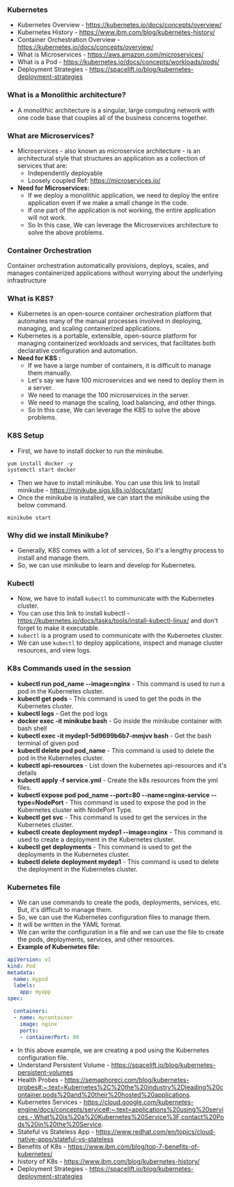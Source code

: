 ### Kubernetes

- Kubernetes Overview - https://kubernetes.io/docs/concepts/overview/
- Kubernetes History - https://www.ibm.com/blog/kubernetes-history/
- Container Orchestration Overview - https://kubernetes.io/docs/concepts/overview/
- What is Microservices - https://aws.amazon.com/microservices/
- What is a Pod - https://kubernetes.io/docs/concepts/workloads/pods/
- Deployment Strategies - https://spacelift.io/blog/kubernetes-deployment-strategies


### What is a Monolithic architecture?

- A monolithic architecture is a singular, large computing network with one code base that couples all of the business concerns together.

### What are Microservices?

- Microservices - also known as microservice architecture - is an architectural style that structures an application as a collection of services that are:
    - Independently deployable
    - Loosely coupled
Ref: https://microservices.io/
- **Need for Microservices:**
    - If we deploy a monolithic application, we need to deploy the entire application even if we make a small change in the code.
    - If one part of the application is not working, the entire application will not work.
    - So In this case, We can leverage the Microservices architecture to solve the above problems.

### Container Orchestration

Container orchestration automatically provisions, deploys, scales, and manages containerized applications without worrying about the underlying infrastructure

### What is K8S?

- Kubernetes is an open-source container orchestration platform that automates many of the manual processes involved in deploying, managing, and scaling containerized applications.
- Kubernetes is a portable, extensible, open-source platform for managing containerized workloads and services, that facilitates both declarative configuration and automation.
- **Need for K8S :**
    - If we have a large number of containers, it is difficult to manage them manually.
    - Let's say we have 100 microservices and we need to deploy them in a server.
    - We need to manage the 100 microservices in the server.
    - We need to manage the scaling, load balancing, and other things.
    - So In this case, We can leverage the K8S to solve the above problems.

### K8S Setup

- First, we have to install docker to run the minikube.
```
yum install docker -y
systemctl start docker
```
- Then we have to install minikube. You can use this link to install minikube - https://minikube.sigs.k8s.io/docs/start/
- Once the minikube is installed, we can start the minikube using the below command.
```
minikube start
```

### Why did we install Minikube?

- Generally, K8S comes with a lot of services, So it's a lengthy process to install and manage them.
- So, we can use minikube to learn and develop for Kubernetes.

### Kubectl

- Now, we have to install `kubectl` to communicate with the Kubernetes cluster.
- You can use this link to install kubectl - https://kubernetes.io/docs/tasks/tools/install-kubectl-linux/ and don't forget to make it executable.
- `kubectl` is a program used to communicate with the Kubernetes cluster.
- We can use `kubectl` to deploy applications, inspect and manage cluster resources, and view logs.

### K8s Commands used in the session

- **kubectl run pod_name --image=nginx** - This command is used to run a pod in the Kubernetes cluster.
- **kubectl get pods** - This command is used to get the pods in the Kubernetes cluster.
- **kubectl logs <pod name>** - Get the pod logs
- **docker exec -it minikube bash** - Go inside the minikube container with bash shell
- **kubectl exec -it mydep1-5d9699b6b7-mmjvv bash** - Get the bash terminal of given pod
- **kubectl delete pod pod_name** - This command is used to delete the pod in the Kubernetes cluster.
- **kubectl api-resources** - List down the kubernetes api-resources and it's details
- **kubectl apply -f service.yml** - Create the k8s resources from the yml files.
- **kubectl expose pod pod_name --port=80 --name=nginx-service --type=NodePort** - This command is used to expose the pod in the Kubernetes cluster with NodePort Type.
- **kubectl get svc** - This command is used to get the services in the Kubernetes cluster.
- **kubectl create deployment mydep1 --image=nginx** - This command is used to create a deployment in the Kubernetes cluster.
- **kubectl get deployments** - This command is used to get the deployments in the Kubernetes cluster.
- **kubectl delete deployment mydep1** - This command is used to delete the deployment in the Kubernetes cluster.

### Kubernetes file

- We can use commands to create the pods, deployments, services, etc. But, it's difficult to manage them.
- So, we can use the Kubernetes configuration files to manage them.
- It will be written in the YAML format.
- We can write the configuration in a file and we can use the file to create the pods, deployments, services, and other resources.
- **Example of Kubernetes file:**
```yaml
apiVersion: v1
kind: Pod
metadata:
  name: mypod
  labels:
    app: myapp
spec:

  containers:
  - name: mycontainer
    image: nginx
    ports:
    - containerPort: 80
```
- In this above example, we are creating a pod using the Kubernetes configuration file.
- Understand Persistent Volume - https://spacelift.io/blog/kubernetes-persistent-volumes
- Health Probes - https://semaphoreci.com/blog/kubernetes-probes#:~:text=Kubernetes%2C%20the%20industry%2Dleading%20container,pods%20and%20their%20hosted%20applications.
- Kubernetes Services - https://cloud.google.com/kubernetes-engine/docs/concepts/service#:~:text=applications%20using%20services.-,What%20is%20a%20Kubernetes%20Service%3F,contact%20Pods%20in%20the%20Service.
- Stateful vs Stateless App - https://www.redhat.com/en/topics/cloud-native-apps/stateful-vs-stateless
- Benefits of K8s - https://www.ibm.com/blog/top-7-benefits-of-kubernetes/
- history of K8s - https://www.ibm.com/blog/kubernetes-history/
- Deployment Strategies - https://spacelift.io/blog/kubernetes-deployment-strategies
